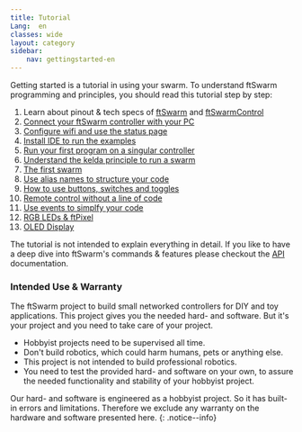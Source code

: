 ```yaml
---
title: Tutorial
Lang:  en
classes: wide
layout: category
sidebar:
    nav: gettingstarted-en
---
```


Getting started is a tutorial in using your swarm. To understand ftSwarm programming and principles, you should read this tutorial step by step: 

1. Learn about pinout & tech specs of [ftSwarm](../1stftSwarm) and [ftSwarmControl](../1stftSwarmControl)
2. [Connect your ftSwarm controller with your PC](../serial)
3. [Configure wifi and use the status page](../WebUI)
4. [Install IDE to run the examples](../ide)
5. [Run your first program on a singular controller](../MotorSwitch)
6. [Understand the kelda principle to run a swarm](../kelda)
7. [The first swarm](../MotorSwitchSwarm)
8. [Use alias names to structure your code](../MotorSwitchAlias)
9. [How to use buttons, switches and toggles](../switches)
10. [Remote control without a line of code](../RemoteControl)
11. [Use events to simplfy your code](../EventControlled)
12. [RGB LEDs & ftPixel](../FtSwarmPixel)
13. [OLED Display](../FtSwarmOLED)

The tutorial is not intended to explain everything in detail. If you like to have a deep dive into ftSwarm's commands & features please checkout the [API](../cpp-api/index.md) documentation.

### Intended Use & Warranty

The ftSwarm project to build small networked controllers for DIY and toy applications. 
This project gives you the needed hard- and software. But it's your project and you need to take care of your project.

- Hobbyist projects need to be supervised all time.
- Don't build robotics, which could harm humans, pets or anything else.
- This project is not intended to build professional robotics.
- You need to test the provided hard- and software on your own, to assure the needed functionality and stability of your hobbyist project.

Our hard- and software is engineered as a hobbyist project. So it has built-in errors and limitations.
Therefore we exclude any warranty on the hardware and software presented here.
{: .notice--info}
